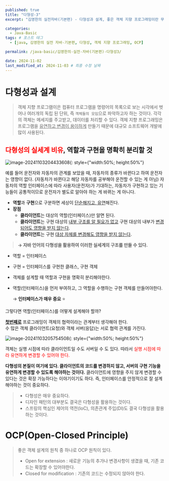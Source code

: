 ```yaml
---
published: true
title: "다형성-3"
excerpt: "김영한의 실전자바(기본편) - 다형성과 설계, 좋은 객체 지향 프로그래밍이란 무엇일까, OCP(Open-Closed-Principal)"

categories:
  - Java-Basic
tags: # 포스트 태그
  - [java, 김영한의 실전 자바-기본편, 다형성, 객체 지향 프로그래밍, OCP] 

permalink: /java-basic/김영한의-실전-자바(기본편)-다형성3/

date: 2024-11-02
last_modified_at: 2024-11-03 # 최종 수정 날짜
---
```


# 다형성과 설계

> 객체 지향 프로그램이은 컴퓨터 프로그램을 명령어의 목록으로 보는 시각에서 벗어나 여러개의 독립 된 단위, 즉 `객체들의 모임`으로 파악하고자 하는 것이다. 각각의 객체는 메세지를 주고받고, 데이터를 처리할 수 있다. 객체 지향 프로그래밍은 프로그램을 <u>유연하고 변경이 용이하게</u> 만들기 때문에 대규모 소프트웨어 개발에 많이 사용된다. 

## <Span style="color:red">다형성의 실세계 비유</span>, 역할과 구현을 명확히 분리할 것

![image-20241103204433608]({{site.url}}/images/2024-11-02-java-basic-polymorphism3/image-20241103204433608.png){: style={"width:50%; height:50%"}

예를 들어 운전자와 자동차의 관계를 보았을 때, 자동차의 종류가 바뀐다고 하여 운전자는 영향이 없다. (자동차가 바뀐다고 해당 자동차를 공부해야 운전할 수 있는 게 아님)
자동차의 역할 인터페이스에 따라 사용자(운전자)가 기대하는, 자동차가 구현하고 있는 기능들이 공통적이므로 운전자가 별도로 알아야 하는 게 바뀌는 게 아니다.

- **역할**과 **구현**으로 구분하면 세상이 <u>단순해지고, 유연</u>해진다.
- **장점**
  - **클라이언트**는 대상의 역할(인터페이스)만 알면 된다.
  - **클라이언트**는 구현 대상의 <u>내부 구조를 알 필요가 없고</u> 구현 대상의 내부가 <u>변경되어도 영향을 받지 않는다</u>.
  - **클라이언트**는 구현 <u>대상 자체를 변경해도 영향을 받지 않는다</u>. 

> **→ 자바 언어의 다형성을 활용하여 이러한 실세계의 구조를 만들 수 있다.** 

- 역할 = 인터페이스 
- 구현 = 인터페이스를 구현한 클래스, 구현 객체 

- 객체를 설계할 때 역할과 구현을 명확히 분리해야한다. 

- 역할(인터페이스)을 먼저 부여하고, 그 역할을 수행하는 구현 객체를 만들어야한다. 

  → **인터페이스가 매우 중요** ⭐️

그렇다면 역할(인터페이스)를 어떻게 설계해야 할까?

**<u>첫번째로</u>** 프로그래밍이 객체의 협력이라는 관계부터 생각해야 한다.<br>수 많은 객체 클라이언트(요청)와 객체 서버(응답)는 서로 협력 관계를 가진다. 

![image-20241103205754508]({{site.url}}/images/2024-11-02-java-basic-polymorphism3/image-20241103205754508.png){: style={"width:50%; height:50%"}

객체는 실행 시점에 따라 클라이언트일 수도 서버일 수 도 있다. 따라서 <span style="color:red">실행 시점에 따라 유연하게 변경할 수 있어야 한다.</span>

**다형성의 본질이 여기에 있다. 클라이언트의 코드를 변경하지 않고, 서버의 구현 기능을 유연하게 변경할 수 있도록 해야하는 것이다.** 클라이언트에 영향을 주지 않게 변경할 수 있다는 것은 확장 가능하다는 이야기이기도 하다. 즉, 인터페이스를 안정적으로 잘 설계해야하는 것이 중요하다. 

> * 다형성은 매우 중요하다.
> * 디자인 패턴의 대부분도 결국은 다형성을 활용하는 것이다.
> * 스프링의 핵심인 제어의 역전(IoC), 의존관계 주입(DI)도 결국 다형성을 활용하는 것이다.



# OCP(Open-Closed Principle)
> 좋은 객체 설계의 원칙 중 하나로 OCP 원칙이 있다.
>
> * Open for extension : 새로운 기능의 추가나 변경사항이 생겼을 때, 기존 코드는 확장할 수 있어야한다.
> * Closed for modification : 기존의 코드는 수정되지 않아야 한다.